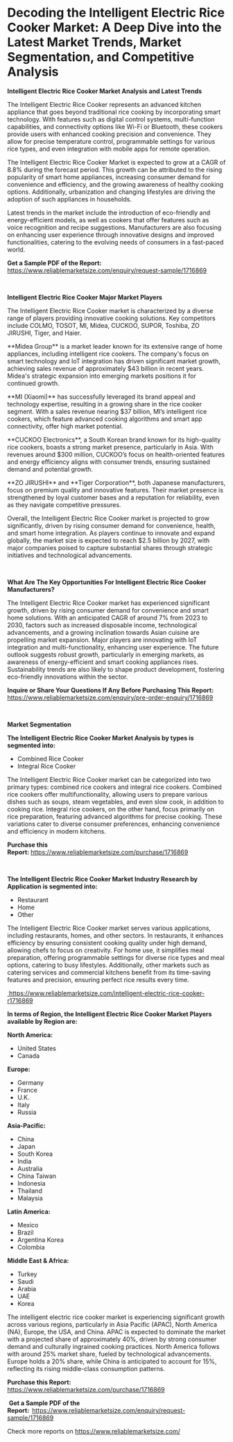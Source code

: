 <p><h1>Decoding the Intelligent Electric Rice Cooker Market: A Deep Dive into the Latest Market Trends, Market Segmentation, and Competitive Analysis</h1></p><p><strong>Intelligent Electric Rice Cooker Market Analysis and Latest Trends</strong></p>
<p><p>The Intelligent Electric Rice Cooker represents an advanced kitchen appliance that goes beyond traditional rice cooking by incorporating smart technology. With features such as digital control systems, multi-function capabilities, and connectivity options like Wi-Fi or Bluetooth, these cookers provide users with enhanced cooking precision and convenience. They allow for precise temperature control, programmable settings for various rice types, and even integration with mobile apps for remote operation.</p><p>The Intelligent Electric Rice Cooker Market is expected to grow at a CAGR of 8.8% during the forecast period. This growth can be attributed to the rising popularity of smart home appliances, increasing consumer demand for convenience and efficiency, and the growing awareness of healthy cooking options. Additionally, urbanization and changing lifestyles are driving the adoption of such appliances in households. </p><p>Latest trends in the market include the introduction of eco-friendly and energy-efficient models, as well as cookers that offer features such as voice recognition and recipe suggestions. Manufacturers are also focusing on enhancing user experience through innovative designs and improved functionalities, catering to the evolving needs of consumers in a fast-paced world.</p></p>
<p><strong>Get a Sample PDF of the Report:&nbsp;</strong> <a href="https://www.reliablemarketsize.com/enquiry/request-sample/1716869?utm_campaign=1845&utm_medium=2&utm_source=Github&utm_content=ia&utm_term=28122024&utm_id=intelligent-electric-rice-cooker">https://www.reliablemarketsize.com/enquiry/request-sample/1716869</a></p>
<p>&nbsp;</p>
<p><strong>Intelligent Electric Rice Cooker Major Market Players</strong></p>
<p><p>The Intelligent Electric Rice Cooker market is characterized by a diverse range of players providing innovative cooking solutions. Key competitors include COLMO, TOSOT, MI, Midea, CUCKOO, SUPOR, Toshiba, ZO JIRUSHI, Tiger, and Haier.</p><p>**Midea Group** is a market leader known for its extensive range of home appliances, including intelligent rice cookers. The company's focus on smart technology and IoT integration has driven significant market growth, achieving sales revenue of approximately $43 billion in recent years. Midea's strategic expansion into emerging markets positions it for continued growth.</p><p>**MI (Xiaomi)** has successfully leveraged its brand appeal and technology expertise, resulting in a growing share in the rice cooker segment. With a sales revenue nearing $37 billion, MI’s intelligent rice cookers, which feature advanced cooking algorithms and smart app connectivity, offer high market potential.</p><p>**CUCKOO Electronics**, a South Korean brand known for its high-quality rice cookers, boasts a strong market presence, particularly in Asia. With revenues around $300 million, CUCKOO’s focus on health-oriented features and energy efficiency aligns with consumer trends, ensuring sustained demand and potential growth.</p><p>**ZO JIRUSHI** and **Tiger Corporation**, both Japanese manufacturers, focus on premium quality and innovative features. Their market presence is strengthened by loyal customer bases and a reputation for reliability, even as they navigate competitive pressures.</p><p>Overall, the Intelligent Electric Rice Cooker market is projected to grow significantly, driven by rising consumer demand for convenience, health, and smart home integration. As players continue to innovate and expand globally, the market size is expected to reach $2.5 billion by 2027, with major companies poised to capture substantial shares through strategic initiatives and technological advancements.</p></p>
<p>&nbsp;</p>
<p><strong>What Are The Key Opportunities For Intelligent Electric Rice Cooker Manufacturers?</strong></p>
<p><p>The Intelligent Electric Rice Cooker market has experienced significant growth, driven by rising consumer demand for convenience and smart home solutions. With an anticipated CAGR of around 7% from 2023 to 2030, factors such as increased disposable income, technological advancements, and a growing inclination towards Asian cuisine are propelling market expansion. Major players are innovating with IoT integration and multi-functionality, enhancing user experience. The future outlook suggests robust growth, particularly in emerging markets, as awareness of energy-efficient and smart cooking appliances rises. Sustainability trends are also likely to shape product development, fostering eco-friendly innovations within the sector.</p></p>
<p><strong>Inquire or Share Your Questions If Any Before Purchasing This Report:</strong> <a href="https://www.reliablemarketsize.com/enquiry/pre-order-enquiry/1716869?utm_campaign=1845&utm_medium=2&utm_source=Github&utm_content=ia&utm_term=28122024&utm_id=intelligent-electric-rice-cooker">https://www.reliablemarketsize.com/enquiry/pre-order-enquiry/1716869</a></p>
<p>&nbsp;</p>
<p><strong>Market Segmentation</strong></p>
<p><strong>The Intelligent Electric Rice Cooker Market Analysis by types is segmented into:</strong></p>
<p><ul><li>Combined Rice Cooker</li><li>Integral Rice Cooker</li></ul></p>
<p><p>The Intelligent Electric Rice Cooker market can be categorized into two primary types: combined rice cookers and integral rice cookers. Combined rice cookers offer multifunctionality, allowing users to prepare various dishes such as soups, steam vegetables, and even slow cook, in addition to cooking rice. Integral rice cookers, on the other hand, focus primarily on rice preparation, featuring advanced algorithms for precise cooking. These variations cater to diverse consumer preferences, enhancing convenience and efficiency in modern kitchens.</p></p>
<p><strong>Purchase this Report:&nbsp;</strong><a href="https://www.reliablemarketsize.com/purchase/1716869?utm_campaign=1845&utm_medium=2&utm_source=Github&utm_content=ia&utm_term=28122024&utm_id=intelligent-electric-rice-cooker">https://www.reliablemarketsize.com/purchase/1716869</a></p>
<p>&nbsp;</p>
<p><strong>The Intelligent Electric Rice Cooker Market Industry Research by Application is segmented into:</strong></p>
<p><ul><li>Restaurant</li><li>Home</li><li>Other</li></ul></p>
<p><p>The Intelligent Electric Rice Cooker market serves various applications, including restaurants, homes, and other sectors. In restaurants, it enhances efficiency by ensuring consistent cooking quality under high demand, allowing chefs to focus on creativity. For home use, it simplifies meal preparation, offering programmable settings for diverse rice types and meal options, catering to busy lifestyles. Additionally, other markets such as catering services and commercial kitchens benefit from its time-saving features and precision, ensuring perfect rice results every time.</p></p>
<p><a href="https://www.reliablemarketsize.com/intelligent-electric-rice-cooker-r1716869?utm_campaign=1845&utm_medium=2&utm_source=Github&utm_content=ia&utm_term=28122024&utm_id=intelligent-electric-rice-cooker">&nbsp;https://www.reliablemarketsize.com/intelligent-electric-rice-cooker-r1716869</a></p>
<p><strong>In terms of Region, the Intelligent Electric Rice Cooker Market Players available by Region are:</strong></p>
<p>
    <p> <strong> North America: </strong>
        <ul>
            <li>United States</li>
            <li>Canada</li>
        </ul>
        </p> 
    <p> <strong> Europe: </strong>
        <ul>
            <li>Germany</li>
            <li>France</li>
            <li>U.K.</li>
            <li>Italy</li>
            <li>Russia</li>
        </ul>
        </p> 
    <p> <strong> Asia-Pacific: </strong>
        <ul>
            <li>China</li>
            <li>Japan</li>
            <li>South Korea</li>
            <li>India</li>
            <li>Australia</li>
            <li>China Taiwan</li>
            <li>Indonesia</li>
            <li>Thailand</li>
            <li>Malaysia</li>
        </ul>
        </p> 
    <p> <strong> Latin America: </strong>
        <ul>
            <li>Mexico</li>
            <li>Brazil</li>
            <li>Argentina Korea</li>
            <li>Colombia</li>
        </ul>
        </p> 
    <p> <strong> Middle East & Africa: </strong>
        <ul>
            <li>Turkey</li>
            <li>Saudi</li>
            <li>Arabia</li>
            <li>UAE</li>
            <li>Korea</li>
        </ul>
    </p>
    </p>
<p><p>The intelligent electric rice cooker market is experiencing significant growth across various regions, particularly in Asia Pacific (APAC), North America (NA), Europe, the USA, and China. APAC is expected to dominate the market with a projected share of approximately 40%, driven by strong consumer demand and culturally ingrained cooking practices. North America follows with around 25% market share, fueled by technological advancements. Europe holds a 20% share, while China is anticipated to account for 15%, reflecting its rising middle-class consumption patterns.</p></p>
<p><strong>Purchase this Report: </strong><a href="https://www.reliablemarketsize.com/purchase/1716869?utm_campaign=1845&utm_medium=2&utm_source=Github&utm_content=ia&utm_term=28122024&utm_id=intelligent-electric-rice-cooker">https://www.reliablemarketsize.com/purchase/1716869</a></p>
<p>&nbsp;<strong>Get a Sample PDF of the Report:&nbsp;&nbsp;</strong><a href="https://www.reliablemarketsize.com/enquiry/request-sample/1716869?utm_campaign=1845&utm_medium=2&utm_source=Github&utm_content=ia&utm_term=28122024&utm_id=intelligent-electric-rice-cooker">https://www.reliablemarketsize.com/enquiry/request-sample/1716869</a></p>
<p><strong></strong></p>
<p>Check more reports on <a href="https://www.reliablemarketsize.com/?utm_campaign=1845&utm_medium=2&utm_source=Github&utm_content=ia&utm_term=28122024&utm_id=intelligent-electric-rice-cooker">https://www.reliablemarketsize.com/</a></p>